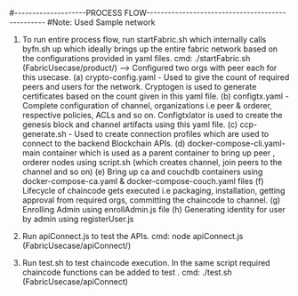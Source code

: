 #--------------------PROCESS FLOW-------------------------------------------------
#Note: Used Sample network
1) To run entire process flow, run startFabric.sh which internally calls byfn.sh up which ideally brings up the entire fabric network based on the configurations provided in yaml files.
cmd: ./startFabric.sh (FabricUsecase/product/)
--> Configured two orgs with peer each for this usecase.
(a) crypto-config.yaml - Used to give the count of required peers and users for the network. Cryptogen is used to generate certificates based on the count given in this yaml file.
(b) configtx.yaml - Complete configuration of channel, organizations i.e peer & orderer, respective policies, ACLs and so on. Configtxlator is used to create the genesis block and channel artifacts using this yaml file.
(c) ccp-generate.sh - Used to create connection profiles which are used to connect to the backend Blockchain APIs.
(d) docker-compose-cli.yaml- main container which is used as a parent container to bring up peer , orderer nodes using script.sh (which creates channel, join peers to the channel and so on)
(e) Bring up ca and couchdb containers using docker-compose-ca.yaml & docker-compose-couch.yaml files
(f) Lifecycle of chaincode gets executed i.e packaging, installation, getting approval from required orgs, committing the chaincode to channel.
(g) Enrolling Admin using enrollAdmin.js file
(h) Generating identity for user by admin using registerUser.js

2) Run apiConnect.js to test the APIs.
cmd: node apiConnect.js (FabricUsecase/apiConnect/)

3) Run test.sh to test chaincode execution. In the same script required chaincode functions can be added to test .
cmd: ./test.sh (FabricUsecase/apiConnect)




